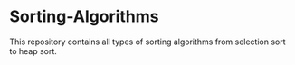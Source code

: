# Sorting-Algorithms
This repository contains all types of sorting algorithms from selection sort to heap sort.

